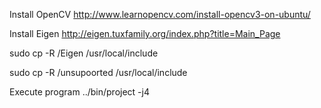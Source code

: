 Install OpenCV
http://www.learnopencv.com/install-opencv3-on-ubuntu/

Install Eigen
http://eigen.tuxfamily.org/index.php?title=Main_Page

sudo cp -R <directory>/Eigen /usr/local/include

sudo cp -R <directory>/unsupoorted /usr/local/include

Execute program
../bin/project -j4 

